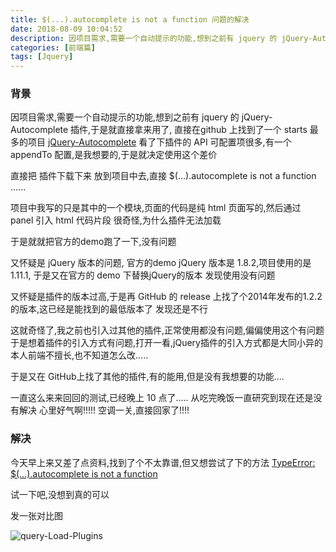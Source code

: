 ```yaml
---
title: $(...).autocomplete is not a function 问题的解决
date: 2018-08-09 10:04:52
description: 因项目需求,需要一个自动提示的功能,想到之前有 jquery 的 jQuery-Autocomplete 插件,于是就直接拿来用了,但是使用情况却不是如此
categories: [前端篇]
tags: [Jquery]
---
```


<!-- more -->
### 背景
因项目需求,需要一个自动提示的功能,想到之前有 jquery 的 jQuery-Autocomplete 插件,于是就直接拿来用了,
直接在github 上找到了一个 starts 最多的项目 [jQuery-Autocomplete](https://github.com/devbridge/jQuery-Autocomplete.git)
看了下插件的 API 可配置项很多,有一个 appendTo 配置,是我想要的,于是就决定使用这个差价

直接把 插件下载下来 放到项目中去,直接 $(...).autocomplete is not a function
......


项目中我写的只是其中的一个模块,页面的代码是纯 html 页面写的,然后通过 panel 引入 html 代码片段
很奇怪,为什么插件无法加载

于是就就把官方的demo跑了一下,没有问题

又怀疑是 jQuery 版本的问题,
官方的demo jQuery 版本是 1.8.2,项目使用的是1.11.1,
于是又在官方的 demo 下替换jQuery的版本
发现使用没有问题


又怀疑是插件的版本过高,于是再 GitHub 的 release 上找了个2014年发布的1.2.2的版本,这已经是能找到的最低版本了
发现还是不行

这就奇怪了,我之前也引入过其他的插件,正常使用都没有问题,偏偏使用这个有问题
于是想着插件的引入方式有问题,打开一看,jQuery插件的引入方式都是大同小异的
本人前端不擅长,也不知道怎么改.....

于是又在 GitHub上找了其他的插件,有的能用,但是没有我想要的功能....

一直这么来来回回的测试,已经晚上 10 点了.....
从吃完晚饭一直研究到现在还是没有解决
心里好气啊!!!!!
空调一关,直接回家了!!!!

### 解决
今天早上来又差了点资料,找到了个不太靠谱,但又想尝试了下的方法
[TypeError: $(...).autocomplete is not a function](https://blog.verysu.com/article/328)

试一下吧,没想到真的可以

发一张对比图

![query-Load-Plugins](//s3.joylau.cn:9000/blog/Jquery-Load-Plugins.md.png)
